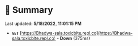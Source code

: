 # 📖 Summary
Last updated: **5/18/2022, 11:01:15 PM**

- `GET` [https://Bhadwa-sala.toxicblte.repl.co](https://Bhadwa-sala.toxicblte.repl.co) - **Down** (375ms)
